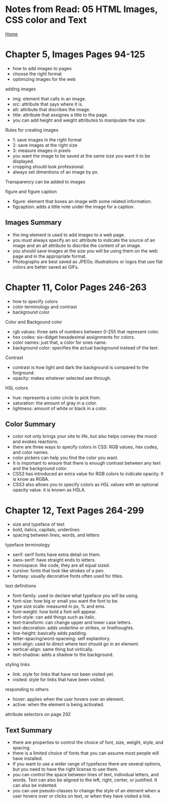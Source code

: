 # Notes from Read: 05 HTML Images, CSS color and Text
[Home](README.md)
# Chapter 5, Images Pages 94-125
- how to add images to pages <br>
- choose the right format <br>
- optimizing images for the web <br>

adding images <br>
- img: element that calls in an image. <br>
- src: attribute that says where it is. <br>
- alt: attribute that discribes the image. <br>
- title: attribute that assignes a title to the page. <br>
- you can add height and weight attributes to manipulate the size. <br>

Rules for creating images <br>
- 1: save images in the right format <br>
- 2: save images at the right size <br>
- 3: measure images in pixels <br>
- you want the image to be saved at the same size you want it to be displayed. <br>
- cropping should look professional. <br>
- always set dimentions of an image by px. <br>

Transparency can be added to images

figure and figure caption
- figure: element that boxes an image with some related information. <br>
- figcaption: adds a little note under the image for a caption. <br>

## Images Summary
- the img element is used to add images to a web page. <br>
- you must always specify an src attribute to indicate the source of an image and an alt attribute to discribe the content of an image. <br>
- you should save images at the size you will be using them on the web page and in the appropriate format.
- Photographs are best saved as JPEGs; illustrations or logos that use flat colors are better saved as GIFs.

# Chapter 11, Color Pages 246-263
- how to specify colors
- color terminology and contrast
- background color

Color and Backgound color
- rgb values: three sets of numbers between 0-255 that represent color. <br>
- hex codes: six-didget hexadesimal assignments for colors. <br>
- color names: just that, a color for ones name. <br>
- background color: specifies the actual background instead of the text. <br>

Contrast
- contrast is how light and dark the background is compared to the forground. <br>
- opacity: makes whatever selected see through. <br>

HSL colors
- hue: represents a color circle to pick from. <br>
- saturation: the amount of gray in a color. <br>
- lightness: amount of white or black in a color. <br>

## Color Summary
- color not only brings your site to life, but also helps convey the mood and evokes reactions. <br>
- there are three ways to specify colors in CSS: RGB values, hex codes, and color names. <br>
- color pickers can help you find the color you want. <br>
- It is important to ensure that there is enough contrast between any text and the background color. <br>
- CSS3 has introduced an extra value for RGB colors to indicate opacity. It is know as RGBA. <br>
- CSS3 also allows you to specify colors as HSL values with an optional opacity value. it is known as HSLA. <br>


# Chapter 12, Text Pages 264-299
- size and typeface of text
- bold, italics, capitals, underlines
- spacing between lines, words, and letters

typeface terminology
- serif: serif fonts have extra detail on them. <br>
- sans-serif: have straight ends to letters. <br>
- monospace: like code, they are all equal sized. <br>
- cursive: fonts that look like strokes of a pen. <br>
- fantasy: usually decorative fonts often used for titles. <br>

text definitions
- font-family: used to declare what typeface you will be using. <br>
- font-size: how big or small you want the font to be. <br>
- type size scale: measured in px, % and ems. <br>
- font-weight: how bold a font will appear. <br>
- font-style: can add things such as italic. <br>
- text-transform: can change upper and lower case letters. <br>
- text-decoration: adds underline or strikes, or linethoughts. <br>
- line-height: basically adds padding. <br>
- letter-spacing/word-spaceing: self explanitory. <br>
- text-align: used to direct where text should go in an element. <br>
- vertical-align: same thing but virtically. <br>
- text-shadow: adds a shadow to the background. <br>

styling links
- link: style for links that have not been visited yet. <br>
- visited: style for links that have been visited. <br>

responding to others
- hover: applies when the user hovers over an element. <br>
- active: when the element is being activated. <br>

attribute selectors on page 292

## Text Summary
- there are properties to control the choice of font, size, weight, style, and spacing.<br>
- there is a limited choice of fonts that you can assume most people will have installed. <br>
- if you want to use a wider range of typefaces there are several options, but you need to have the right license to use them. <br>
- you can control the space between lines of text, individual letters, and words. Text can also be aligned to the left, right, center, or justified. It can also be indented. <br>
- you can use pseudo-classes to change the style of an element when a user hovers over or clicks on text, or when they have visited a link. <br>